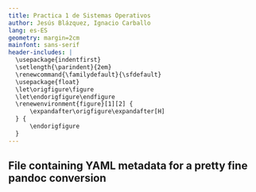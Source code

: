 ```yaml
---
title: Practica 1 de Sistemas Operativos
author: Jesús Blázquez, Ignacio Carballo
lang: es-ES
geometry: margin=2cm
mainfont: sans-serif
header-includes: |
  \usepackage{indentfirst}
  \setlength{\parindent}{2em}
  \renewcommand{\familydefault}{\sfdefault}
  \usepackage{float}
  \let\origfigure\figure
  \let\endorigfigure\endfigure
  \renewenvironment{figure}[1][2] {
      \expandafter\origfigure\expandafter[H]
  } {
      \endorigfigure
  }
---
```


## File containing YAML metadata for a pretty fine pandoc conversion

